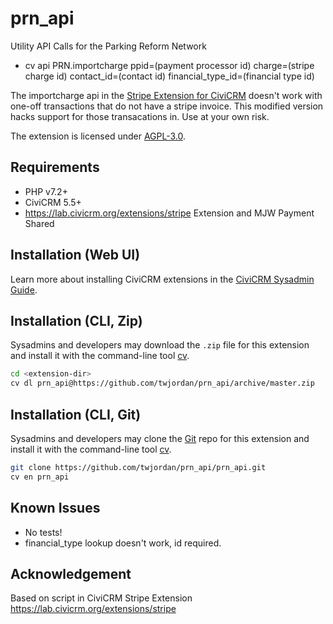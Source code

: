 # prn_api

Utility API Calls for the Parking Reform Network

* cv api PRN.importcharge ppid=(payment processor id) charge=(stripe charge id) contact_id=(contact id) financial_type_id=(financial type id)

The importcharge api in the [Stripe Extension for CiviCRM](https://lab.civicrm.org/extensions/stripe) doesn't work with one-off transactions that do not have a stripe invoice. This modified version hacks support for those transacations in. Use at your own risk.


The extension is licensed under [AGPL-3.0](LICENSE.txt).

## Requirements

* PHP v7.2+
* CiviCRM 5.5+
* https://lab.civicrm.org/extensions/stripe Extension and MJW Payment Shared

## Installation (Web UI)

Learn more about installing CiviCRM extensions in the [CiviCRM Sysadmin Guide](https://docs.civicrm.org/sysadmin/en/latest/customize/extensions/).

## Installation (CLI, Zip)

Sysadmins and developers may download the `.zip` file for this extension and
install it with the command-line tool [cv](https://github.com/civicrm/cv).

```bash
cd <extension-dir>
cv dl prn_api@https://github.com/twjordan/prn_api/archive/master.zip
```

## Installation (CLI, Git)

Sysadmins and developers may clone the [Git](https://en.wikipedia.org/wiki/Git) repo for this extension and
install it with the command-line tool [cv](https://github.com/civicrm/cv).

```bash
git clone https://github.com/twjordan/prn_api/prn_api.git
cv en prn_api
```

## Known Issues

* No tests!
* financial_type lookup doesn't work, id required.

## Acknowledgement

Based on script in CiviCRM Stripe Extension https://lab.civicrm.org/extensions/stripe
